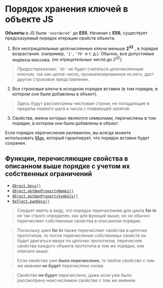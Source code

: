 # Порядок хранения ключей в объекте JS

**Объекты** в JS были `'unordered'` до **ES5**.
Начиная с **ES6**, существует предсказуемый порядок итерации свойств объекта.

1. Все неотрицательные целочисленные ключи меньше **2<sup>32</sup>** , в порядке возрастания. (например, `'1'`, `'79'` и т. д.). Обычно, все допустимые индексы массива. _(не отрицательные числа до 2<sup>32</sup>)_.

> _Предостережение_: `'05'` не будет считаться целочисленным ключом, так как целое число, проанализированное из него, даст другое строковое представление.

2. Все строковые ключи в исходном порядке вставки (в том порядке, в котором они были добавлены в объект).

> Здесь будут рассмотрены числовые строки, не попадающие в пределы первого шага и числа с плавающей запятой.

3. Свойства, имена которых являются символами, перечислены в том порядке, в котором они были добавлены в объект.

Если порядок перечисления релевантен, вы всегда можете использовать [Map](https://developer.mozilla.org/en-US/docs/Web/JavaScript/Reference/Global_Objects/Map), который гарантирует, что порядок вставки будет сохранен.

## Функции, перечисляющие свойства в описанном выше порядке с учетом их собственных ограничений

- [`Object.keys()`](https://developer.mozilla.org/ru/docs/Web/JavaScript/Reference/Global_Objects/Object/keys)
- [`Object.getOwnPropertyNames()`](https://developer.mozilla.org/ru/docs/Web/JavaScript/Reference/Global_Objects/Object/getOwnPropertyNames)
- [`Object.getOwnPropertySymbols()`](https://developer.mozilla.org/ru/docs/Web/JavaScript/Reference/Global_Objects/Object/getOwnPropertySymbols)
- [`Reflect.ownKeys()`](https://developer.mozilla.org/ru/docs/Web/JavaScript/Reference/Global_Objects/Reflect/ownKeys)

> Следует иметь в виду, что порядок перечисления для цикла **for in** не так строго определен, как для функций выше, но он обычно перечисляет собственные свойства в описанном порядке.

> Поскольку цикл **for in** также перечисляет свойства в цепочке прототипов, то после перечисления собственных свойств он будет двигаться _вверх по цепочке прототипов_, перечисляя свойства каждого объекта прототипа _в том же порядке, как описано выше_.

> Если свойство уже **было перечислено**, то любое свойство с тем же именем **не будет** перечислено снова.

> Свойство **не будет** перечислено, даже если уже было рассмотрено неисчислимое свойство с тем же именем.
